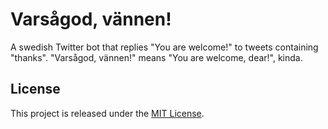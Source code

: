# Varsågod, vännen!
A swedish Twitter bot that replies "You are welcome!" to tweets containing "thanks". "Varsågod, vännen!" means "You are welcome, dear!", kinda.

## License
This project is released under the [MIT License](LICENSE).